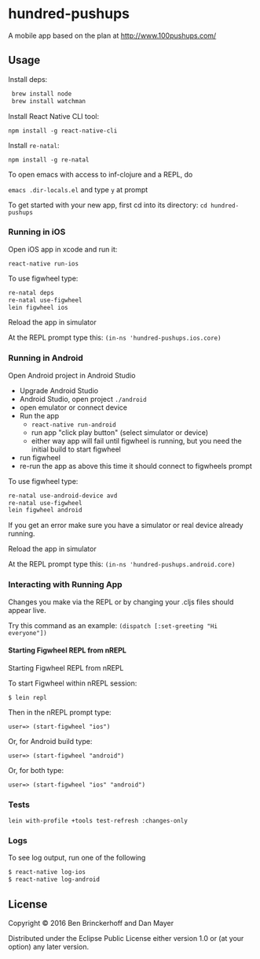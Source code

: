 # hundred-pushups

A mobile app based on the plan at http://www.100pushups.com/

## Usage

Install deps:

```bash
 brew install node
 brew install watchman
```

Install React Native CLI tool:

`npm install -g react-native-cli`

Install `re-natal`:

`npm install -g re-natal`

To open emacs with access to inf-clojure and a REPL, do

`emacs .dir-locals.el` and type `y` at prompt

To get started with your new app, first cd into its directory:
`cd hundred-pushups`


### Running in iOS
Open iOS app in xcode and run it:

`react-native run-ios`

To use figwheel type:

```bash
re-natal deps
re-natal use-figwheel
lein figwheel ios
```

Reload the app in simulator

At the REPL prompt type this:
`(in-ns 'hundred-pushups.ios.core)`


### Running in Android

Open Android project in Android Studio

* Upgrade Android Studio
* Android Studio, open project `./android`
* open emulator or connect device
* Run the app
  * `react-native run-android`
  * run app "click play button" (select simulator or device)
  * either way app will fail until figwheel is running, but you need the initial build to start figwheel
* run figwheel
* re-run the app as above this time it should connect to figwheels prompt 

To use figwheel type:

```bash
re-natal use-android-device avd
re-natal use-figwheel
lein figwheel android
```

If you get an error make sure you have a simulator or real device already running.

Reload the app in simulator

At the REPL prompt type this:
`(in-ns 'hundred-pushups.android.core)`

### Interacting with Running App

Changes you make via the REPL or by changing your .cljs files should appear live.

Try this command as an example: 
`(dispatch [:set-greeting "Hi everyone"])`


#### Starting Figwheel REPL from nREPL

Starting Figwheel REPL from nREPL

To start Figwheel within nREPL session:

`$ lein repl`

Then in the nREPL prompt type:

`user=> (start-figwheel "ios")`

Or, for Android build type:

`user=> (start-figwheel "android")`

Or, for both type:

`user=> (start-figwheel "ios" "android")`

### Tests

`lein with-profile +tools test-refresh :changes-only`

### Logs

To see log output, run one of the following

```bash
$ react-native log-ios
$ react-native log-android
```

## License

Copyright © 2016 Ben Brinckerhoff and Dan Mayer

Distributed under the Eclipse Public License either version 1.0 or (at
your option) any later version.
